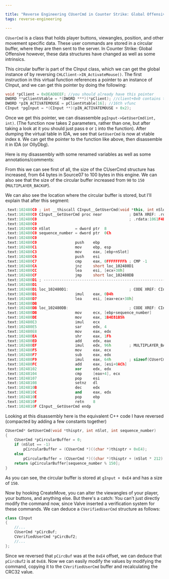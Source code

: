 ```yaml
---

title: "Reverse Engineering CUserCmd in Counter Strike: Global Offensive"
tags: reverse-engineering

---
```

`CUserCmd` is a class that holds player buttons, viewangles, position, and other movement specific data. These user commands are stored in a circular buffer, where they are then sent to the server. In Counter Strike: Global Offensive however, these data structures have changed as well as some intrinsics.

This circular buffer is part of the CInput class, which we can get the global instance of by reversing `CHLClient->IN_ActivateMouse()`. The first instruction in this virtual function references a pointer to an instance of CInput, and we can get this pointer by doing the following:


```cpp
void *pClient = 0xDEADBEEF; //you should already have this pointer
DWORD **pClientVtable = *(DWORD ***)(*pClient); //client+0x0 contains the vtable pointer
DWORD *pIN_ACTIVATEMOUSE = pClientVtable[16]; //16th vfunc
CInput *pgInput = *(CInput **)(pIN_ACTIVATEMOUSE + 0x2);
```

<!--more-->

Once we get this pointer, we can disassemble `pgInput->GetUserCmd(int, int)`. (The function now takes 2 parameters, rather than one, but after taking a look at it you should just pass `0` or `1` into the function). After dumping the virtual table in IDA, we see that `GetUserCmd` is now at vtable index `8`. We can get the pointer to the function like above, then disassemble it in IDA (or OllyDbg).

Here is my disassembly with some renamed variables as well as some annotations/comments:

From this we can see first of all, the size of the CUserCmd structure has increased, from 64 bytes in Source07 to 100 bytes in this engine. We can also see that the size of the circular buffer increased from `90` to `150` (`MULTIPLAYER_BACKUP`).

We can also see the location where the circular buffer is stored, but I'll explain that after this segment:


```cpp
.text:102480C0 ; int __thiscall CInput__GetUserCmd(void *this, int nSlot, signed int sequence_number)
.text:102480C0 CInput__GetUserCmd proc near            ; DATA XREF: .rdata:105F2C74o
.text:102480C0                                         ; .rdata:1061F4B4o
.text:102480C0
.text:102480C0 nSlot           = dword ptr  8
.text:102480C0 sequence_number = dword ptr  0Ch
.text:102480C0
.text:102480C0                 push    ebp
.text:102480C1                 mov     ebp, esp
.text:102480C3                 mov     eax, [ebp+nSlot]
.text:102480C6                 push    esi
.text:102480C7                 cmp     eax, 0FFFFFFFFh ; CMP -1
.text:102480CA                 jnz     short loc_102480D1
.text:102480CC                 lea     esi, [ecx+38h]
.text:102480CF                 jmp     short loc_102480DB
.text:102480D1 ; ---------------------------------------------------------------------------
.text:102480D1
.text:102480D1 loc_102480D1:                           ; CODE XREF: CInput__GetUserCmd+Aj
.text:102480D1                 imul    eax, 0D4h
.text:102480D7                 lea     esi, [eax+ecx+38h]
.text:102480DB
.text:102480DB loc_102480DB:                           ; CODE XREF: CInput__GetUserCmd+Fj
.text:102480DB                 mov     ecx, [ebp+sequence_number]
.text:102480DE                 mov     eax, 1B4E81B5h
.text:102480E3                 imul    ecx
.text:102480E5                 sar     edx, 4
.text:102480E8                 mov     eax, edx
.text:102480EA                 shr     eax, 1Fh
.text:102480ED                 add     edx, eax
.text:102480EF                 imul    edx, 96h        ; MULTIPLAYER_BACKUP = 150 decimal
.text:102480F5                 mov     eax, ecx
.text:102480F7                 sub     eax, edx
.text:102480F9                 imul    eax, 64h        ; sizeof(CUserCmd) = 100
.text:102480FC                 add     eax, [esi+0ACh]
.text:10248102                 xor     edx, edx
.text:10248104                 cmp     [eax+4], ecx
.text:10248107                 pop     esi
.text:10248108                 setnz   dl
.text:1024810B                 dec     edx
.text:1024810C                 and     eax, edx
.text:1024810E                 pop     ebp
.text:1024810F                 retn    8
.text:1024810F CInput__GetUserCmd endp
```


Looking at this disassembly here is the equivalent C++ code I have reversed (compacted by adding a few constants together)


```cpp
CUserCmd* GetUserCmd(void *thisptr, int nSlot, int sequence_number)
{
    CUserCmd *pCircularBuffer = 0;
    if (nSlot == -1)
        pCircularBuffer = (CUserCmd *)((char *)thisptr + 0xE4);
    else
        pCircularBuffer = (CUserCmd *)((char *)thisptr + (nSlot * 212) + 0xE4);
    return &pCircularBuffer[sequence_number % 150];
}
```

As you can see, the circular buffer is stored at `gInput + 0xE4` and has a size of `150`.

Now by hooking CreateMove, you can alter the viewangles of your player, your buttons, and anything else. But there's a catch: You can't just directly modify the command now, since Valve inserted a verification system for these commands. We can deduce a `CVerifiedUserCmd` structure as follows:


```cpp
class CInput
{
    //...
    CUserCmd *pCircBuf;
    CVerifiedUserCmd *pCircBuf2;
    //...
};
```

Since we reversed that `pCircBuf` was at the `0xE4` offset, we can deduce that `pCircBuf2` is at `0xE8`. Now we can easily modify the values by modifying the command, copying it to the `CVerifiedUserCmd` buffer and recalculating the CRC32 value.